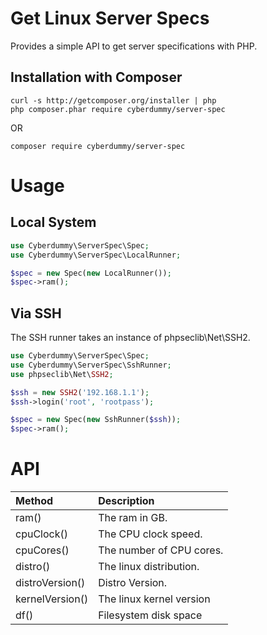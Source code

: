 Get Linux Server Specs
======================

Provides a simple API to get server specifications with PHP.

Installation with Composer
--------------------------

```shell
curl -s http://getcomposer.org/installer | php
php composer.phar require cyberdummy/server-spec
```

OR

```shell
composer require cyberdummy/server-spec
```

# Usage
## Local System
```php
use Cyberdummy\ServerSpec\Spec;
use Cyberdummy\ServerSpec\LocalRunner;

$spec = new Spec(new LocalRunner());
$spec->ram();
```

## Via SSH
The SSH runner takes an instance of phpseclib\Net\SSH2.

```php
use Cyberdummy\ServerSpec\Spec;
use Cyberdummy\ServerSpec\SshRunner;
use phpseclib\Net\SSH2;

$ssh = new SSH2('192.168.1.1');
$ssh->login('root', 'rootpass');

$spec = new Spec(new SshRunner($ssh));
$spec->ram();
```

# API
| Method          | Description              |
|:----------------|:-------------------------|
| ram()           | The ram in GB.           |
| cpuClock()      | The CPU clock speed.     |
| cpuCores()      | The number of CPU cores. |
| distro()        | The linux distribution.  |
| distroVersion() | Distro Version.          |
| kernelVersion() | The linux kernel version |
| df()            | Filesystem disk space    |
